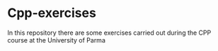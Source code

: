 # Cpp-exercises
In this repository there are some exercises carried out during the CPP course at the University of Parma
